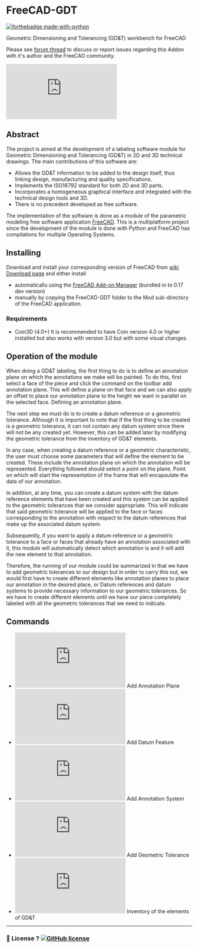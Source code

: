 FreeCAD-GDT
===========

[![forthebadge made-with-python](http://ForTheBadge.com/images/badges/made-with-python.svg)](https://www.python.org/)

Geometric Dimensioning and Tolerancing (GD&T) workbench for FreeCAD

Please see [forum thread](https://forum.freecadweb.org/viewtopic.php?f=10&t=22072) to discuss or report issues regarding this Addon with it's author and the FreeCAD community.

![screenshot](https://forum.freecadweb.org/download/file.php?id=36916)

Abstract
----------

The project is aimed at the development of a labeling software module for Geometric Dimensioning and Tolerancing (GD&T) in 2D and 3D technical drawings. The main contributions of this software are:

-	Allows the GD&T information to be added to the design itself, thus linking design, manufacturing and quality specifications.
-	Implements the ISO16792 standard for both 2D and 3D parts.
-	Incorporates a homogeneous graphical interface and integrated with the technical design tools and 3D.
-	There is no precedent developed as free software.

The implementation of the software is done as a module of the parametric modeling free software application [FreeCAD](http://freecadweb.org). This is a multiplatform project since the development of the module is done with Python and FreeCAD has compilations for multiple Operating Systems.

Installing
----------

Download and install your corresponding version of FreeCAD from [wiki Download page](http://www.freecadweb.org/wiki/Download) and either install
- automaticallu using the [FreeCAD Add-on Manager](https://github.com/FreeCAD/FreeCAD-addons) (bundled in to 0.17 dev version)
- manually by copying the FreeCAD-GDT folder to the Mod sub-directory of the FreeCAD application.

### Requirements

- Coin3D (4.0+) It is recommended to have Coin version 4.0 or higher installed but also works with version 3.0 but with some visual changes.

Operation of the module
----------

When doing a GD&T labeling, the first thing to do is to define an annotation plane on which the annotations we make will be painted. To do this, first select a face of the piece and click the command on the toolbar add annotation plane. This will define a plane on that face and we can also apply an offset to place our annotation plane to the height we want in parallel on the selected face. Defining an annotation plane.

The next step we must do is to create a datum reference or a geometric tolerance. Although it is important to note that if the first thing to be created is a geometric tolerance, it can not contain any datum system since there will not be any created yet. However, this can be added later by modifying the geometric tolerance from the inventory of GD&T elements.

In any case, when creating a datum reference or a geometric characteristic, the user must choose some parameters that will define the element to be created. These include the annotation plane on which the annotation will be represented. Everything followed should select a point on the plane. Point on which will start the representation of the frame that will encapsulate the data of our annotation.

In addition, at any time, you can create a datum system with the datum reference elements that have been created and this system can be applied to the geometric tolerances that we consider appropriate. This will indicate that said geometric tolerance will be applied to the face or faces corresponding to the annotation with respect to the datum references that make up the associated datum system.

Subsequently, if you want to apply a datum reference or a geometric tolerance to a face or faces that already have an annotation associated with it, this module will automatically detect which annotation is and it will add the new element to that annotation.

Therefore, the running of our module could be summarized in that we have to add geometric tolerances to our design but in order to carry this out, we would first have to create different elements like annotation planes to place our annotation in the desired place, or Datum references and datum systems to provide necessary information to our geometric tolerances. So we have to create different elements until we have our piece completely labeled with all the geometric tolerances that we need to indicate.

Commands
----------

- ![Add Annotation Plane](https://forum.freecadweb.org/download/file.php?id=36932) Add Annotation Plane
- ![Add Datum Feature](https://forum.freecadweb.org/download/file.php?id=36933) Add Datum Feature
- ![Add Annotation System](https://forum.freecadweb.org/download/file.php?id=36934) Add Annotation System
- ![Add Geometric Tolerance](https://forum.freecadweb.org/download/file.php?id=36935) Add Geometric Tolerance
- ![Inventory of the elements of GD&T](https://forum.freecadweb.org/download/file.php?id=36936) Inventory of the elements of GD&T

----

### :scroll: License ? [![GitHub license](https://img.shields.io/github/license/juanvanyo/FreeCAD-GDT.svg)](https://github.com/juanvanyo/FreeCAD-GDT/blob/master/LICENSE)
